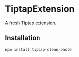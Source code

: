 # TiptapExtension

A fresh Tiptap extension.

## Installation

```bash
npm install tiptap-clean-paste
```
